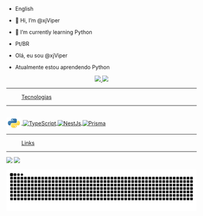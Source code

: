 - English
- 👋 Hi, I’m @xjViper
- 🌱 I’m currently learning Python

- Pt/BR
- Olá, eu sou @xjViper
- Atualmente estou aprendendo Python

<div align="center">
  <a href="https://github.com/xjViper">
  <img height="180em" src="https://github-readme-stats.vercel.app/api?username=xjViper&show_icons=true&theme=github_dark&include_all_commits=true&count_private=true"/>
  <img height="180em" src="https://github-readme-stats.vercel.app/api/top-langs/?username=xjViper&layout=compact&langs_count=7&theme=github_dark"/>
</div>
    
---

<dl>
  <dd>Tecnologias</dd>
</dl>

  ---
  
<div style="display: inline_block"><br>
  <img align="center" alt="Python" height="30" width="40" src="https://raw.githubusercontent.com/devicons/devicon/master/icons/python/python-original.svg">
  <img align="center" alt="TypeScript" height="30" width="40" src="https://skills.thijs.gg/icons?i=ts&theme=dark">
  <img align="center" alt="NestJs" height="30" width="40" src="https://skills.thijs.gg/icons?i=nestjs&theme=dark">
  <img align="center" alt="Prisma" height="30" width="40" src="https://skills.thijs.gg/icons?i=prisma&theme=dark">
</div>

  ---
  
  <dl>
    <dd>Links</dd>
  </dl>
  
  ---
  
 <div> 
  <a href = "mailto:jvperfeito@gmail.com"><img src="https://img.shields.io/badge/Gmail-D14836?style=for-the-badge&logo=gmail&logoColor=white" target="_blank"></a>
  <a href="https://www.linkedin.com/in/joão-vitor-perfeito-rocha-65ab02182/" target="_blank"><img src="https://img.shields.io/badge/-LinkedIn-%230077B5?style=for-the-badge&logo=linkedin&logoColor=white" target="_blank"></a> 
        </div>

  ![Snake animation](https://github.com/xjViper/xjViper/blob/output/github-contribution-grid-snake.svg)
